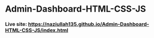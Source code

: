 # Admin-Dashboard-HTML-CSS-JS

### Live site: https://naziullah135.github.io/Admin-Dashboard-HTML-CSS-JS/index.html
